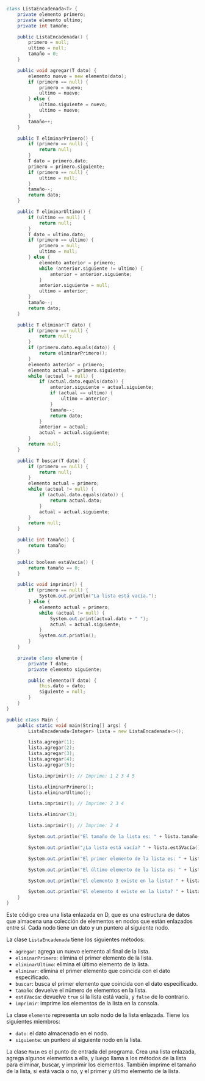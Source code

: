 ```d
class ListaEncadenada<T> {
    private elemento primero;
    private elemento ultimo;
    private int tamaño;

    public ListaEncadenada() {
        primero = null;
        ultimo = null;
        tamaño = 0;
    }

    public void agregar(T dato) {
        elemento nuevo = new elemento(dato);
        if (primero == null) {
            primero = nuevo;
            ultimo = nuevo;
        } else {
            ultimo.siguiente = nuevo;
            ultimo = nuevo;
        }
        tamaño++;
    }

    public T eliminarPrimero() {
        if (primero == null) {
            return null;
        }
        T dato = primero.dato;
        primero = primero.siguiente;
        if (primero == null) {
            ultimo = null;
        }
        tamaño--;
        return dato;
    }

    public T eliminarUltimo() {
        if (ultimo == null) {
            return null;
        }
        T dato = ultimo.dato;
        if (primero == ultimo) {
            primero = null;
            ultimo = null;
        } else {
            elemento anterior = primero;
            while (anterior.siguiente != ultimo) {
                anterior = anterior.siguiente;
            }
            anterior.siguiente = null;
            ultimo = anterior;
        }
        tamaño--;
        return dato;
    }

    public T eliminar(T dato) {
        if (primero == null) {
            return null;
        }
        if (primero.dato.equals(dato)) {
            return eliminarPrimero();
        }
        elemento anterior = primero;
        elemento actual = primero.siguiente;
        while (actual != null) {
            if (actual.dato.equals(dato)) {
                anterior.siguiente = actual.siguiente;
                if (actual == ultimo) {
                    ultimo = anterior;
                }
                tamaño--;
                return dato;
            }
            anterior = actual;
            actual = actual.siguiente;
        }
        return null;
    }

    public T buscar(T dato) {
        if (primero == null) {
            return null;
        }
        elemento actual = primero;
        while (actual != null) {
            if (actual.dato.equals(dato)) {
                return actual.dato;
            }
            actual = actual.siguiente;
        }
        return null;
    }

    public int tamaño() {
        return tamaño;
    }

    public boolean estáVacía() {
        return tamaño == 0;
    }

    public void imprimir() {
        if (primero == null) {
            System.out.println("La lista está vacía.");
        } else {
            elemento actual = primero;
            while (actual != null) {
                System.out.print(actual.dato + " ");
                actual = actual.siguiente;
            }
            System.out.println();
        }
    }

    private class elemento {
        private T dato;
        private elemento siguiente;

        public elemento(T dato) {
            this.dato = dato;
            siguiente = null;
        }
    }
}

public class Main {
    public static void main(String[] args) {
        ListaEncadenada<Integer> lista = new ListaEncadenada<>();

        lista.agregar(1);
        lista.agregar(2);
        lista.agregar(3);
        lista.agregar(4);
        lista.agregar(5);

        lista.imprimir(); // Imprime: 1 2 3 4 5

        lista.eliminarPrimero();
        lista.eliminarUltimo();

        lista.imprimir(); // Imprime: 2 3 4

        lista.eliminar(3);

        lista.imprimir(); // Imprime: 2 4

        System.out.println("El tamaño de la lista es: " + lista.tamaño()); // Imprime: 2

        System.out.println("¿La lista está vacía? " + lista.estáVacía()); // Imprime: false

        System.out.println("El primer elemento de la lista es: " + lista.primero.dato); // Imprime: 2

        System.out.println("El último elemento de la lista es: " + lista.ultimo.dato); // Imprime: 4

        System.out.println("El elemento 3 existe en la lista? " + lista.buscar(3)); // Imprime: null

        System.out.println("El elemento 4 existe en la lista? " + lista.buscar(4)); // Imprime: 4
    }
}
```

Este código crea una lista enlazada en D, que es una estructura de datos que almacena una colección de elementos en nodos que están enlazados entre sí. Cada nodo tiene un dato y un puntero al siguiente nodo.

La clase `ListaEncadenada` tiene los siguientes métodos:

* `agregar`: agrega un nuevo elemento al final de la lista.
* `eliminarPrimero`: elimina el primer elemento de la lista.
* `eliminarUltimo`: elimina el último elemento de la lista.
* `eliminar`: elimina el primer elemento que coincida con el dato especificado.
* `buscar`: busca el primer elemento que coincida con el dato especificado.
* `tamaño`: devuelve el número de elementos en la lista.
* `estáVacía`: devuelve `true` si la lista está vacía, y `false` de lo contrario.
* `imprimir`: imprime los elementos de la lista en la consola.

La clase `elemento` representa un solo nodo de la lista enlazada. Tiene los siguientes miembros:

* `dato`: el dato almacenado en el nodo.
* `siguiente`: un puntero al siguiente nodo en la lista.

La clase `Main` es el punto de entrada del programa. Crea una lista enlazada, agrega algunos elementos a ella, y luego llama a los métodos de la lista para eliminar, buscar, y imprimir los elementos. También imprime el tamaño de la lista, si está vacía o no, y el primer y último elemento de la lista.
